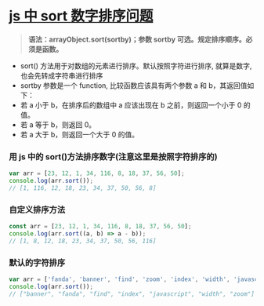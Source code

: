 # [js 中 sort 数字排序问题](https://www.cnblogs.com/fanda/p/4767984.html)

> **语法：arrayObject.sort(sortby)；参数 sortby 可选。规定排序顺序。必须是函数。**

- sort() 方法用于对数组的元素进行排序。默认按照字符进行排序, 就算是数字,也会先转成字符串进行排序
- sortby 参数是一个 function, 比较函数应该具有两个参数 a 和 b，其返回值如下：
- 若 a 小于 b，在排序后的数组中 a 应该出现在 b 之前，则返回一个小于 0 的值。
- 若 a 等于 b，则返回 0。
- 若 a 大于 b，则返回一个大于 0 的值。

### 用 js 中的 sort()方法排序数字(**注意这里是按照字符排序的**)

```js
var arr = [23, 12, 1, 34, 116, 8, 18, 37, 56, 50];
console.log(arr.sort());
// [1, 116, 12, 18, 23, 34, 37, 50, 56, 8]
```

### 自定义排序方法

```js
const arr = [23, 12, 1, 34, 116, 8, 18, 37, 56, 50];
console.log(arr.sort((a, b) => a - b));
// [1, 8, 12, 18, 23, 34, 37, 50, 56, 116]
```

### 默认的字符排序

```js
var arr = ['fanda', 'banner', 'find', 'zoom', 'index', 'width', 'javascript'];
console.log(arr.sort());
// ["banner", "fanda", "find", "index", "javascript", "width", "zoom"]
```
